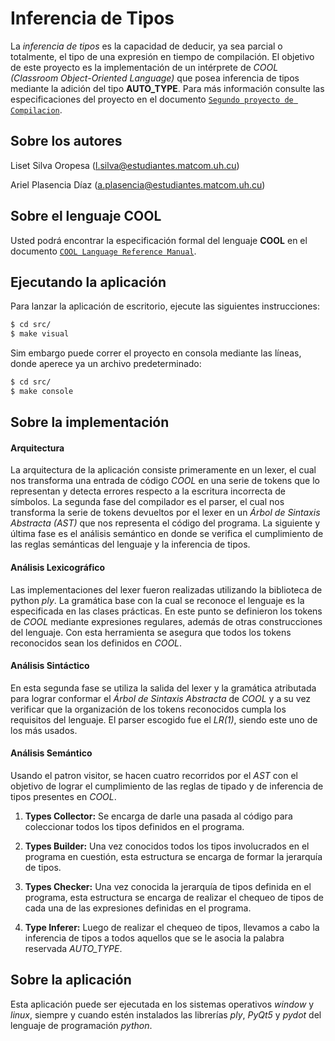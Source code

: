 # Inferencia de Tipos

La *inferencia de tipos* es la capacidad de deducir, ya sea parcial o totalmente, el tipo de una expresión en tiempo de compilación. El objetivo de este proyecto es la implementación de un intérprete de _COOL (Classroom Object-Oriented Language)_ que posea inferencia de tipos mediante la adición del tipo **AUTO_TYPE**. Para más información consulte las especificaciones del proyecto en el documento [`Segundo proyecto de Compilacion`](/docs/Orientacion.pdf).

## Sobre los autores

Liset Silva Oropesa (l.silva@estudiantes.matcom.uh.cu)

Ariel Plasencia Díaz (a.plasencia@estudiantes.matcom.uh.cu)

## Sobre el lenguaje COOL

Usted podrá encontrar la especificación formal del lenguaje **COOL** en el documento [`COOL Language Reference Manual`](/docs/Manual.pdf).

## Ejecutando la aplicación

Para lanzar la aplicación de escritorio, ejecute las siguientes instrucciones:

```bash
$ cd src/
$ make visual
```

Sim embargo puede correr el proyecto en consola mediante las líneas, donde aperece ya un archivo predeterminado:

```bash
$ cd src/
$ make console
```

## Sobre la implementación

#### Arquitectura

La arquitectura de la aplicación consiste primeramente en un lexer, el cual nos transforma una entrada de código _COOL_ en una serie de tokens que lo representan y detecta errores respecto a la escritura incorrecta de sı́mbolos. La segunda fase del compilador es el parser, el cual nos transforma la serie de tokens devueltos por el lexer en un _Árbol de Sintaxis Abstracta (AST)_ que nos representa el código del programa. La siguiente y última fase es el análisis semántico en donde se verifica el cumplimiento de las reglas semánticas del lenguaje y la inferencia de tipos.

#### Análisis Lexicográfico

Las implementaciones del lexer fueron realizadas utilizando la biblioteca de python *ply*. La gramática base con la cual se reconoce el lenguaje es la especificada en las clases prácticas. En este punto se definieron los tokens de _COOL_ mediante expresiones regulares, además de otras construcciones del lenguaje. Con esta herramienta se asegura que todos los tokens reconocidos sean los definidos en _COOL_.

#### Análisis Sintáctico

En esta segunda fase se utiliza la salida del lexer y la gramática atributada para lograr conformar el _Árbol de Sintaxis Abstracta_ de _COOL_ y a su vez verificar que la organización de los tokens reconocidos cumpla los requisitos del lenguaje. El parser escogido fue el _LR(1)_, siendo este uno de los más usados.

#### Análisis Semántico

Usando el patron visitor, se hacen cuatro recorridos por el _AST_ con el objetivo de lograr el cumplimiento de las reglas de tipado y de inferencia de tipos presentes en _COOL_.

1. **Types Collector:** Se encarga de darle una pasada al código para coleccionar todos los tipos definidos en el programa.

2. **Types Builder:** Una vez conocidos todos los tipos involucrados en el programa en cuestión, esta estructura se encarga de formar la jerarquı́a de tipos.

3. **Types Checker:** Una vez conocida la jerarquı́a de tipos definida en el programa, esta estructura se encarga de realizar el chequeo de tipos de cada una de las expresiones definidas en el programa.

4. **Type Inferer:** Luego de realizar el chequeo de tipos, llevamos a cabo la inferencia de tipos a todos aquellos que se le asocia la palabra reservada *AUTO_TYPE*.

## Sobre la aplicación

Esta aplicación puede ser ejecutada en los sistemas operativos *window* y *linux*, siempre y cuando estén instalados las librerías *ply*, *PyQt5* y *pydot* del lenguaje de programación *python*.
